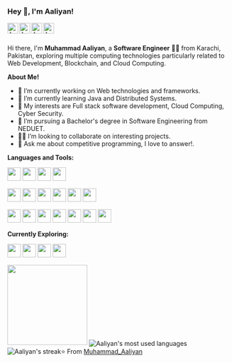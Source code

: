 <h3 title="hehehe"> Hey 👋, I'm Aaliyan!</h3>
<a href="mailto:aaliyan1230@gmail.com">
  <img align="left" alt="Aaliyan's email" width="24px" src="https://cdn.simpleicons.org/gmail/C2C2C4" />
</a>
<a href="https://www.linkedin.com/in/muhammad-aaliyan-8a031b209/">
  <img align="left" alt="Aaliyan's LinkdeIn" width="24px" src="https://cdn.simpleicons.org/linkedin/C2C2C4" />
</a>
<a href="https://www.twitter.com/aaliyan1230/">
  <img align="left" alt="Aaliyan's Twitter" width="24px" src="https://cdn.simpleicons.org/x/C2C2C4" />
</a>
<a href="https://www.instagram.com/aaliyan03/">
  <img align="left" alt="Aaliyan's Instagram" width="24px" src="https://cdn.simpleicons.org/instagram/C2C2C4" />
</a>


<br>
<br />

Hi there, I'm **Muhammad Aaliyan**, a **Software Engineer** 👨‍💻 from Karachi, Pakistan, exploring multiple computing technologies particularly related to Web Development, Blockchain, and Cloud Computing.


  

**About Me!**

- 🔭 I’m currently working on Web technologies and frameworks.
- 🌱 I’m currently learning Java and Distributed Systems.
- 🤔 My interests are Full stack software development, Cloud Computing, Cyber Security.
- 💼 I’m pursuing a Bachelor's degree in Software Engineering from NEDUET.
- 👨‍💻 I’m looking to collaborate on interesting projects.
- 💬 Ask me about competitive programming, I love to answer!.

**Languages and Tools:**  

<code><img height="30" src="https://skills.thijs.gg/icons?i=javascript"></code>
<code><img height="30" src="https://skills.thijs.gg/icons?i=typescript"></code>
<code><img height="30" src="https://skills.thijs.gg/icons?i=python"></code>
<code><img height="30" src="https://skills.thijs.gg/icons?i=cpp"></code>

<code><img height="30" src="https://skills.thijs.gg/icons?i=react"></code>
<code><img height="30" src="https://skills.thijs.gg/icons?i=redux"></code>
<code><img height="30" src="https://skills.thijs.gg/icons?i=mui"></code>
<code><img height="30" src="https://skills.thijs.gg/icons?i=tailwind"></code>
<code><img height="30" src="https://skills.thijs.gg/icons?i=nextjs"></code>
<code><img height="30" src="https://skills.thijs.gg/icons?i=flutter"></code>

<code><img height="30" src="https://skills.thijs.gg/icons?i=django"></code>
<code><img height="30" src="https://skills.thijs.gg/icons?i=nodejs"></code>
<code><img height="30" src="https://skills.thijs.gg/icons?i=nest"></code>
<code><img height="30" src="https://skills.thijs.gg/icons?i=postgresql"></code>
<code><img height="30" src="https://skills.thijs.gg/icons?i=mongodb"></code>
<code><img height="30" src="https://skills.thijs.gg/icons?i=git"></code>
<code><img height="30" src="https://skills.thijs.gg/icons?i=docker"></code>

**Currently Exploring:**  

<code><img height="30" src="https://skills.thijs.gg/icons?i=linux"></code>
<code><img height="30" src="https://skills.thijs.gg/icons?i=kubernetes"></code>
<code><img height="30" src="https://skills.thijs.gg/icons?i=golang"></code>
<code><img height="30" src="https://skills.thijs.gg/icons?i=java"></code>

<img height="180em" src="https://github-readme-stats-eight-theta.vercel.app/api?username=aaliyan1230&show_icons=true&theme=transparent&bg_color=00000000&text_color=bfced6&include_all_commits=true&count_private=true"/>
<img align="center" alt="Aaliyan's most used languages" src="https://github-readme-stats.vercel.app/api/top-langs/?username=aaliyan1230&layout=compact&langs_count=9&theme=github_dark&count_private=true&exclude_repo=Optifine-Mod-Coder-Pack-1.16.1,Projects"/>
<img src="https://github-readme-streak-stats.herokuapp.com?user=aaliyan1230&theme=github-dark-blue&count_private=true&date_format=M%20j%5B%2C%20Y%5D" alt="Aaliyan's streak")


⭐️ From [Muhammad_Aaliyan](https://github.com/aaliyan1230)
